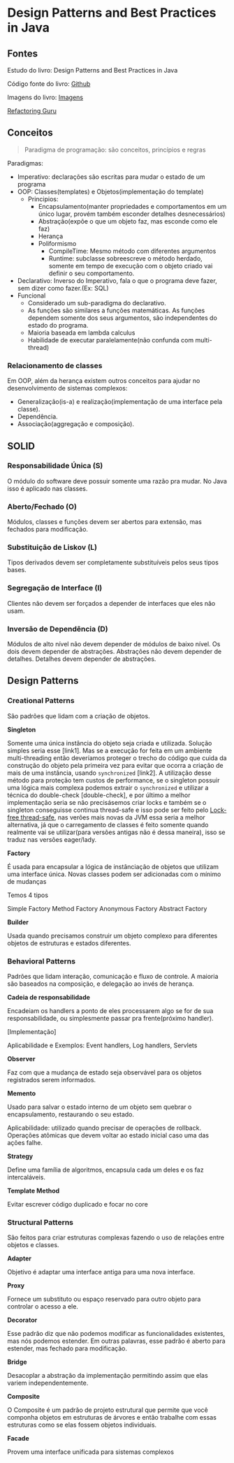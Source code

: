 # Design Patterns and Best Practices in Java

## Fontes

Estudo do livro: Design Patterns and Best Practices in Java

Código fonte do livro: [Github](https://github.com/PacktPublishing/Design-Patterns-and-Best-Practices-in-Java)

Imagens do livro: [Imagens](https://static.packt-cdn.com/downloads/DesignPatternsandBestPracticesinJava_ColorImages.pdf)

[Refactoring Guru](https://refactoring.guru/pt-br)

## Conceitos

> Paradigma de programação: são conceitos, princípios e regras

Paradigmas:
* Imperativo: declarações são escritas para mudar o estado de um programa
* OOP: Classes(templates) e Objetos(implementação do template)
  * Principios:
    * Encapsulamento(manter propriedades e comportamentos em um único lugar, provém também esconder detalhes desnecessários)
    * Abstração(expõe o que um objeto faz, mas esconde como ele faz)
    * Herança
    * Poliformismo
      * CompileTime: Mesmo método com diferentes argumentos
      * Runtime: subclasse sobreescreve o método herdado, somente em tempo de execução com o objeto criado vai definir o seu comportamento.
* Declarativo: Inverso do Imperativo, fala o que o programa deve fazer, sem dizer como fazer.(Ex: SQL)
* Funcional
  * Considerado um sub-paradigma do declarativo.
  * As funções são similares a funções matemáticas. As funções dependem somente dos seus argumentos, são independentes do estado do programa.
  * Maioria baseada em lambda calculus
  * Habilidade de executar paralelamente(não confunda com multi-thread)


### Relacionamento de classes

Em OOP, além da herança existem outros conceitos para ajudar no desenvolvimento de sistemas complexos:
* Generalização(is-a) e realização(implementação de uma interface pela classe).
* Dependência.
* Associação(aggregação e composição).

## SOLID

### Responsabilidade Única (S)

O módulo do software deve possuir somente uma razão pra mudar. No Java isso é aplicado nas classes.

### Aberto/Fechado (O)

Módulos, classes e funções devem ser abertos para extensão, mas fechados para modificação.

### Substituição de Liskov (L)

Tipos derivados devem ser completamente substituíveis pelos seus tipos bases.

### Segregação de Interface (I)

Clientes não devem ser forçados a depender de interfaces que eles não usam.

### Inversão de Dependência (D)

Módulos de alto nível não devem depender de módulos de baixo nível. Os dois devem depender de abstrações.
Abstrações não devem depender de detalhes. Detalhes devem depender de abstrações.


## Design Patterns

### Creational Patterns

São padrões que lidam com a criação de objetos.

**Singleton**

Somente uma única instância do objeto seja criada e utilizada. Solução simples seria esse [link1]. Mas se a execução for feita em um ambiente multi-threading então deveríamos proteger o trecho do código que cuida da construção do objeto pela primeira vez para evitar que ocorra a criação de mais de uma instância, usando ``synchronized`` [link2]. A utilização desse método para proteção tem custos de performance, se o singleton possuir uma lógica mais complexa podemos extrair o ``synchronized`` e utilizar a técnica do double-check [double-check], e por último a melhor implementação seria se não precisásemos criar locks e também se o singleton conseguisse continua thread-safe e isso pode ser feito pelo [Lock-free thread-safe](), nas verões mais novas da JVM essa seria a melhor alternativa, já que o carregamento de classes é feito somente quando realmente vai se utilizar(para versões antigas não é dessa maneira), isso se traduz nas versões eager/lady.

**Factory**

É usada para encapsular a lógica de instânciação de objetos que utilizam uma interface única. Novas classes podem ser adicionadas com o mínimo de mudanças

Temos 4 tipos

Simple Factory
Method Factory
Anonymous Factory
Abstract Factory

**Builder**

Usada quando precisamos construir um objeto complexo para diferentes objetos de estruturas e estados diferentes.

### Behavioral Patterns

Padrões que lidam interação, comunicação e fluxo de controle. A maioria são baseados na composição, e delegação ao invés de herança.


**Cadeia de responsabilidade**

Encadeiam os handlers a ponto de eles processarem algo se for de sua responsabilidade, ou simplesmente passar pra frente(próximo handler).

[Implementação]

Aplicabilidade e Exemplos: Event handlers, Log handlers, Servlets

**Observer**

Faz com que a mudança de estado seja observável para os objetos registrados serem informados.

**Memento**

Usado para salvar o estado interno de um objeto sem quebrar o encapsulamento, restaurando o seu estado.

Aplicabilidade: utilizado quando precisar de operações de rollback. Operações atômicas que devem voltar ao estado inicial caso uma das ações falhe.

**Strategy**

Define uma família de algoritmos, encapsula cada um deles e os faz intercaláveis.

**Template Method**

Evitar escrever código duplicado e focar no core

### Structural Patterns

São feitos para criar estruturas complexas fazendo o uso de relações entre objetos e classes.

**Adapter**

Objetivo é adaptar uma interface antiga para uma nova interface.

**Proxy**

Fornece um substituto ou espaço reservado para outro objeto para controlar o acesso a ele.

**Decorator**

Esse padrão diz que não podemos modificar as funcionalidades existentes, mas nós podemos estender. 
Em outras palavras, esse padrão é aberto para estender, mas fechado para modificação.

**Bridge**

Desacoplar a abstração da implementação permitindo assim que elas variem independentemente. 

**Composite**

O Composite é um padrão de projeto estrutural que permite que você componha objetos em estruturas de árvores e então trabalhe com essas estruturas como se elas fossem objetos individuais.

**Facade**

Provem uma interface unificada para sistemas complexos
